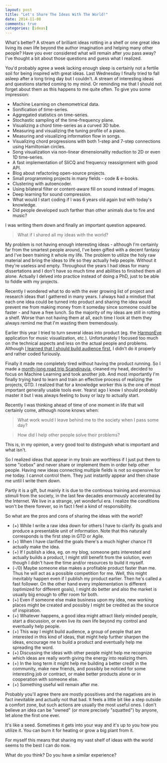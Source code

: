 ```yaml
---
layout: post
title: "Let's Share The Ideas With The World!"
date: 2014-11-08
comments: true
categories: [ideas]
---
```


What's better? A stream of brilliant ideas rotting in a shelf or one great idea living its own life beyond the author imagination and helping many other people? Have you ever considered what will remain after you pass away? I've thought a bit about those questions and guess what I realized.

<!--more-->

You'd probably agree a week lacking enough sleep is certainly not a fertile soil for being inspired with great ideas. Last Wednesday I finally tried to fall asleep after a long tiring day but I couldn't. A stream of interesting ideas and questions started coming to my mind. Or reminding me that I should not forget about them as this happens to me quite often. To give you some impression:

- Machine Learning on chemometrical data.
- Sonification of time-series.
- Aggregated statistics on time-series.
- Stochastic sampling of the time-frequency plane.
- Visualizing a chord time-series as a curved 3D tube.
- Measuring and visualizing the tuning profile of a piano.
- Measuring and visualizing information flow in songs.
- Visualizing chord progressions with both 1-step and 7-step connections using Hamiltonian circles.
- Song visualization via non-linear dimensionality reduction to 2D or even 1D time-series.
- A fast implementation of SliCQ and frequency reassignment with good API.
- Blog about refactoring open-source projects.
- Small programming projects in many fields - code & e-books.
- Clustering with autoencoder.
- Using bilateral filter or content-aware fill on sound instead of images.
- Deep learning for sound compression.
- What would I start coding if I was 6 years old again but with today's knowledge.
- Did people developed such farther than other animals due to fire and music?

I was writing them down and finally an important question appeared.

> What if I shared all my ideas with the world?

My problem is not having enough interesting ideas - although I'm certainly far from the smartest people around, I've been gifted with a decent fantasy and I've been training it whole my life. The problem to utilize the holy raw material and bring the ideas to life so they actually help people. Without it they're useless and empty. Throughout the years I had ideas for many dissertations and I don't have so much time and abilities to finished them all alone. Actually I delved into practice instead of doing a PhD, just to be able to fiddle with my projects.

Recently I wondered what to do with the ever growing list of project and research ideas that I gathered in many years. I always had a mindset that each one idea could be turned into product and sharing the idea would prevent me from making money from it someday since someone could be faster - and have a free lunch. So the majority of my ideas are still in rotting a shelf. Worse than not having them at all, each time I look at them they always remind me that I'm wasting them tremendously.

Earlier this year I tried to turn several ideas into product (eg. the [HarmonEye](http://harmoneye.com/) application for music visualization, etc.). Unfortunately I focused too much on the technical aspects and less on the actual people and problems. Although [I learned that I should build audience first](http://buildandlaunch.net/courses/), I didn't do it properly and rather coded furiously.

Finally it made me completely tired without having the product running. So I made a [month-long road trip Scandinavia](http://bohumirzamecnik.cz/blog/categories/scandinavia-2014/), cleaned my head, decided to focus on Machine Learning and took another job. And most importantly I'm finally trying hard to learn and train an effective process of realizing the projects, GTD. I realized that for a knowledge worker this is the one of most important generally usable tools ever. Yearst ago I knew I should probably master it but I was always feeling to busy or lazy to actually start.

Recently I was thinking ahead of time of one moment in life that will certainly come, although noone knows when:

> What work would I leave behind me to the society when I pass some day?

> How did I help other people solve their problems?

This is, in my opinion, a very good tool to distinguish what is important and what isn't.

So I realized ideas that appear in my brain are worthless if I just put them to some "icebox" and never share or implement them in order help other people. Having new ideas connecting multiple fields is not so expensive for me today. I cannot control them. They just instantly appear and then chase me until I write them down.

Partly it is a gift, but mainly it is due to the continous training and enormous stimuli from the society, in the last few decades enormously accelerated by the Internet. We live in a strange, yet wonderful era. I realize the conditions won't be there forever, so in fact I feel a kind of responsibility.

So what are the pros and cons of sharing the ideas with the world?

- (+) While I write a raw idea down for others I have to clarify its goals and produce a presentable unit of information. Note that this naturally corresponds is the first step in GTD or Agile.
- (+) When I have clarified the goals there's a much higher chance I'll actually make the idea.
- (+) If I publish a idea, eg. on my blog, someone gets interested and actually builds a product, I might still benefit from the solution, even though I didn't have the time and/or resources to build it myself.
- (-/0) Maybe someone else makes a profitable product faster than me. Thus he will act as a possible competition for me. Well, this might inevitably happen even if I publish my product earlier. Then he's called a fast follower. On the other hand every implementation is different (optimized for different goals), I might do better and also the market is usually big enough to offer room for both.
- (+) Even if someone else make business upon my idea, new working places might be created and possibly I might be credited as the source of inspiration.
- (+) Whatever happens, a good idea might attract likely minded people, start a discussion, or even live its own life beyond my control and eventually help people.
- (+) This way I might build audience, a group of people that are interested in this kind of ideas, that might help further sharpen the ideas, encourage me to build a product and eventually help me spreading the word.
- (+) Discussing the ideas with other people might help me recognize which ideas are really worth giving the energy into realizing them.
- (+) In the long term it might help me building a better credit in the community, make new friends, and possibly be noticed for some interesting job or contract, or make better products alone or in cooperation with someone else.
- (+) Something useful will remain after me.

Probably you'll agree there are mostly possitives and the nagatives are in fact inevitable and actually not that bad. It feels a little bit like a step outside a comfort zone, but such actions are usually the most useful ones. I don't believe an idea can be "owned" (or more precisely "squatted") by anyone, let alone the first one ever.

It's like a seed. Sometimes it gets into your way and it's up to you how you utilize it. You can burn it for heating or grow a big plant from it.

For myself this means that sharing my vast shelf of ideas with the world seems to the best I can do now.

What do you think? Do you have a similar experience?
